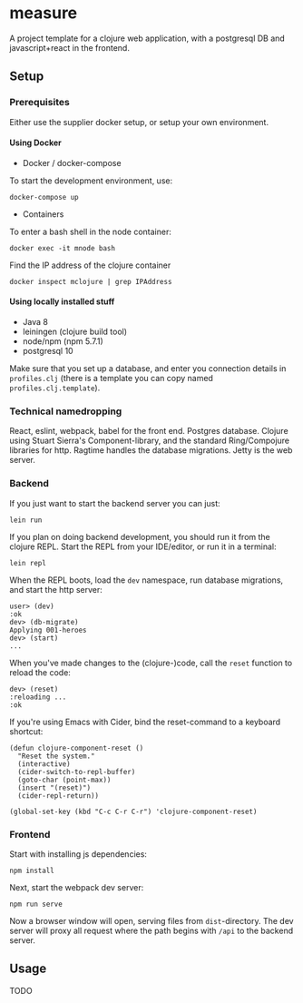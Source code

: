 # measure

A project template for a clojure web application, with a postgresql DB and javascript+react in the frontend.

## Setup

### Prerequisites

Either use the supplier docker setup, or setup your own environment.

#### Using Docker
* Docker / docker-compose

To start the development environment, use:

```shell
docker-compose up
```

* Containers

To enter a bash shell in the node container:

```shell
docker exec -it mnode bash
```

Find the IP address of the clojure container

```shell
docker inspect mclojure | grep IPAddress
```

#### Using locally installed stuff

* Java 8
* leiningen (clojure build tool)
* node/npm (npm 5.7.1)
* postgresql 10

Make sure that you set up a database, and enter you connection details in `profiles.clj` (there is a template you can copy named `profiles.clj.template`).

### Technical namedropping

React, eslint, webpack, babel for the front end.
Postgres database.
Clojure using Stuart Sierra's Component-library, and the standard Ring/Compojure libraries for http.
Ragtime handles the database migrations.
Jetty is the web server.



### Backend

If you just want to start the backend server you can just:

    lein run

If you plan on doing backend development, you should run it from the clojure REPL.
Start the REPL from your IDE/editor, or run it in a terminal:

    lein repl

When the REPL boots, load the `dev` namespace, run database migrations, and start the http server:

    user> (dev)
    :ok
    dev> (db-migrate)
    Applying 001-heroes
    dev> (start)
    ...

When you've made changes to the (clojure-)code, call the `reset` function to reload the code:

    dev> (reset)
    :reloading ...
    :ok

If you're using Emacs with Cider, bind the reset-command to a keyboard shortcut:

    (defun clojure-component-reset ()
      "Reset the system."
      (interactive)
      (cider-switch-to-repl-buffer)
      (goto-char (point-max))
      (insert "(reset)")
      (cider-repl-return))

    (global-set-key (kbd "C-c C-r C-r") 'clojure-component-reset)

### Frontend

Start with installing js dependencies:

    npm install

Next, start the webpack dev server:

    npm run serve

Now a browser window will open, serving files from `dist`-directory. The dev server will proxy all request where the path begins with `/api` to the backend server.


## Usage

TODO
